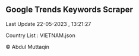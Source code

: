 

## Google Trends Keywords Scraper 
 
Last Update 22-05-2023 , 13:21:27

Country List :
VIETNAM.json



© Abdul Muttaqin 
